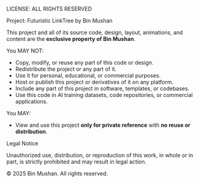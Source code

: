 LICENSE: ALL RIGHTS RESERVED

Project: Futuristic LinkTree by Bin Mushan

This project and all of its source code, design, layout, animations, and content are the **exclusive property of Bin Mushan**.

You MAY NOT:

- Copy, modify, or reuse any part of this code or design.
- Redistribute the project or any part of it.
- Use it for personal, educational, or commercial purposes.
- Host or publish this project or derivatives of it on any platform.
- Include any part of this project in software, templates, or codebases.
- Use this code in AI training datasets, code repositories, or commercial applications.

You MAY:

- View and use this project **only for private reference** with **no reuse or distribution**.


Legal Notice

Unauthorized use, distribution, or reproduction of this work, in whole or in part, is strictly prohibited and may result in legal action.


© 2025 Bin Mushan. All rights reserved.
